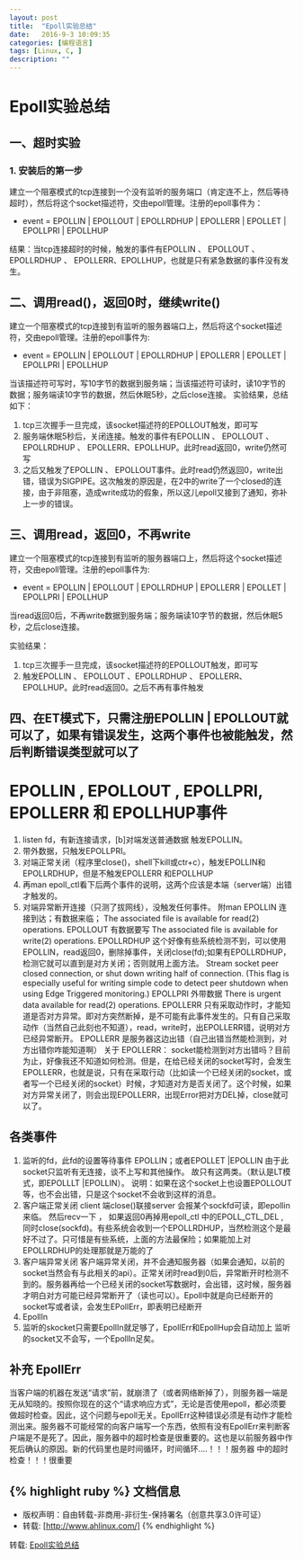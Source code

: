 ```yaml
---
layout: post
title:  "Epoll实验总结"
date:   2016-9-3 10:09:35
categories: [编程语言]
tags: [Linux, C, ]
description: ""
---
```


# Epoll实验总结


## 一、超时实验

### 1. 安装后的第一步
  
  建立一个阻塞模式的tcp连接到一个没有监听的服务端口（肯定连不上，然后等待超时），然后将这个socket描述符，交由epoll管理。注册的epoll事件为：
  
  + event = EPOLLIN | EPOLLOUT | EPOLLRDHUP | EPOLLERR | EPOLLET | EPOLLPRI | EPOLLHUP

  结果：当tcp连接超时的时候，触发的事件有EPOLLIN 、 EPOLLOUT 、EPOLLRDHUP 、 EPOLLERR、EPOLLHUP，也就是只有紧急数据的事件没有发生。

## 二、调用read()，返回0时，继续write()

建立一个阻塞模式的tcp连接到有监听的服务器端口上，然后将这个socket描述符，交由epoll管理。注册的epoll事件为:

  + event = EPOLLIN | EPOLLOUT | EPOLLRDHUP | EPOLLERR | EPOLLET | EPOLLPRI | EPOLLHUP

当该描述符可写时，写10字节的数据到服务端；当该描述符可读时，读10字节的数据；服务端读10字节的数据，然后休眠5秒，之后close连接。
实验结果，总结如下：

1. tcp三次握手一旦完成，该socket描述符的EPOLLOUT触发，即可写
2. 服务端休眠5秒后，关闭连接。触发的事件有EPOLLIN 、 EPOLLOUT 、EPOLLRDHUP 、 EPOLLERR、EPOLLHUP。此时read返回0，write仍然可写
3. 之后又触发了EPOLLIN 、 EPOLLOUT事件。此时read仍然返回0，write出错，错误为SIGPIPE。这次触发的原因是，在2中的write了一个closed的连接，由于非阻塞，造成write成功的假象，所以这儿epoll又接到了通知，弥补上一步的错误。

## 三、调用read，返回0，不再write

建立一个阻塞模式的tcp连接到有监听的服务器端口上，然后将这个socket描述符，交由epoll管理。注册的epoll事件为:

  + event = EPOLLIN | EPOLLOUT | EPOLLRDHUP | EPOLLERR | EPOLLET | EPOLLPRI | EPOLLHUP

当read返回0后，不再write数据到服务端；服务端读10字节的数据，然后休眠5秒，之后close连接。

实验结果：

1. tcp三次握手一旦完成，该socket描述符的EPOLLOUT触发，即可写
2. 触发EPOLLIN 、 EPOLLOUT 、EPOLLRDHUP 、 EPOLLERR、EPOLLHUP。此时read返回0。之后不再有事件触发

## 四、在ET模式下，只需注册EPOLLIN | EPOLLOUT就可以了，如果有错误发生，这两个事件也被能触发，然后判断错误类型就可以了


# EPOLLIN , EPOLLOUT , EPOLLPRI, EPOLLERR 和 EPOLLHUP事件

1. listen fd，有新连接请求，[b]对端发送普通数据 触发EPOLLIN。
2. 带外数据，只触发EPOLLPRI。
3. 对端正常关闭（程序里close()，shell下kill或ctr+c），触发EPOLLIN和EPOLLRDHUP，但是不触发EPOLLERR 和EPOLLHUP
4. 再man epoll_ctl看下后两个事件的说明，这两个应该是本端（server端）出错才触发的。
5. 对端异常断开连接（只测了拔网线），没触发任何事件。
   附man
   EPOLLIN 连接到达；有数据来临；
     The associated file is available for read(2) operations.
   EPOLLOUT 有数据要写
     The associated file is available for write(2) operations.
   EPOLLRDHUP 这个好像有些系统检测不到，可以使用EPOLLIN，read返回0，删除掉事件，关闭close(fd);如果有EPOLLRDHUP，检测它就可以直到是对方关闭；否则就用上面方法。
     Stream socket peer closed connection, or shut down writing half of connection. (This flag is especially useful for writing simple code to detect peer shutdown when using Edge Triggered monitoring.)
   EPOLLPRI 外带数据
     There is urgent data available for read(2) operations.
   EPOLLERR 只有采取动作时，才能知道是否对方异常。即对方突然断掉，是不可能有此事件发生的。只有自己采取动作（当然自己此刻也不知道），read，write时，出EPOLLERR错，说明对方已经异常断开。
   EPOLLERR 是服务器这边出错（自己出错当然能检测到，对方出错你咋能知道啊）
关于 EPOLLERR：
socket能检测到对方出错吗？目前为止，好像我还不知道如何检测。但是，在给已经关闭的socket写时，会发生EPOLLERR，也就是说，只有在采取行动（比如读一个已经关闭的socket，或者写一个已经关闭的socket）时候，才知道对方是否关闭了。这个时候，如果对方异常关闭了，则会出现EPOLLERR，出现Error把对方DEL掉，close就可以了。

## 各类事件

1. 监听的fd，此fd的设置等待事件
   EPOLLIN；或者EPOLLET |EPOLLIN 
   由于此socket只监听有无连接，谈不上写和其他操作。
   故只有这两类。（默认是LT模式，即EPOLLLT |EPOLLIN）。
   说明：如果在这个socket上也设置EPOLLOUT等，也不会出错，只是这个socket不会收到这样的消息。
2. 客户端正常关闭
   client 端close()联接server 会报某个sockfd可读，即epollin来临。 然后recv一下 ， 如果返回0再掉用epoll_ctl 中的EPOLL_CTL_DEL , 同时close(sockfd)。有些系统会收到一个EPOLLRDHUP，当然检测这个是最好不过了。只可惜是有些系统，上面的方法最保险；如果能加上对EPOLLRDHUP的处理那就是万能的了 
3. 客户端异常关闭
   客户端异常关闭，并不会通知服务器（如果会通知，以前的socket当然会有与此相关的api）。正常关闭时read到0后，异常断开时检测不到的。服务器再给一个已经关闭的socket写数据时，会出错，这时候，服务器才明白对方可能已经异常断开了（读也可以）。Epoll中就是向已经断开的socket写或者读，会发生EPollErr，即表明已经断开
4. EpollIn
5. 监听的skocket只需要EpollIn就足够了，EpollErr和EpollHup会自动加上
   监听的socket又不会写，一个EpollIn足矣。

## 补充 EpollErr
当客户端的机器在发送“请求”前，就崩溃了（或者网络断掉了），则服务器一端是无从知晓的。按照你现在的这个“请求响应方式”，无论是否使用epoll，都必须要做超时检查。因此，这个问题与epoll无关。EpollErr这种错误必须是有动作才能检测出来。服务器不可能经常的向客户端写一个东西，依照有没有EpollErr来判断客户端是不是死了。因此，服务器中的超时检查是很重要的。这也是以前服务器中作死后确认的原因。新的代码里也是时间循环，时间循环....！！！服务器 中的超时检查！！！很重要

{% highlight ruby %}
文档信息
--------------
* 版权声明：自由转载-非商用-非衍生-保持署名（创意共享3.0许可证）
* 转载: [http://www.ahlinux.com/]
{% endhighlight %}


转载: [Epoll实验总结](http://changzhiwin.blog.163.com/blog/static/7509649620128635410866/)

[jekyll]:      http://jekyllrb.com
[jekyll-gh]:   https://github.com/jekyll/jekyll
[jekyll-help]: https://github.com/jekyll/jekyll-help
